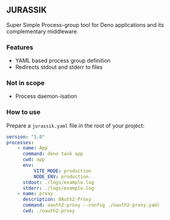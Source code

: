 ## JURASSIK

Super Simple Process-group tool for Deno applications and its complementary middleware.

### Features

-   YAML based process group definition
-   Redirects stdout and stderr to files

### Not in scope

-   Process daemon-isation

### How to use

Prepare a `jurassik.yaml` file in the root of your project:

```yaml
version: "1.0"
processes:
    - name: App
      command: deno task app
      cwd: app
      env:
          VITE_MODE: production
          NODE_ENV: production
      stdout: ./logs/example.log
      stderr: ./logs/example.log
    - name: proxy
      description: OAuth2-Proxy
      command: oauth2-proxy --config ./oauth2-proxy.yaml
      cwd: ./oauth2-proxy
```
